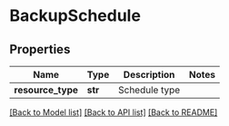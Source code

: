 # BackupSchedule

## Properties
Name | Type | Description | Notes
------------ | ------------- | ------------- | -------------
**resource_type** | **str** | Schedule type | 

[[Back to Model list]](../README.md#documentation-for-models) [[Back to API list]](../README.md#documentation-for-api-endpoints) [[Back to README]](../README.md)

